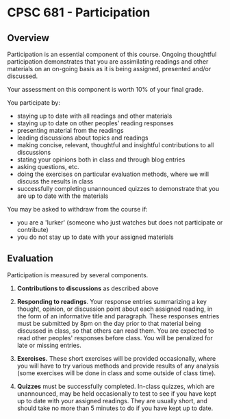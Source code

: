 

# CPSC 681 - Participation

## Overview

Participation is an essential component of this course. Ongoing thoughtful participation demonstrates that you are assimilating readings and other materials on an on-going basis as it is being assigned, presented and/or discussed. 

Your assessment on this component is worth 10% of your final grade.

You participate by:

* staying up to date with all readings and other materials
* staying up to date on other peoples' reading responses
* presenting material from the readings
* leading discussions about topics and readings
* making concise, relevant, thoughtful and insightful contributions to all discussions
* stating your opinions both in class and through blog entries
* asking questions, etc.
* doing the exercises on particular evaluation methods, where we will discuss the results in class
* successfully completing unannounced quizzes to demonstrate that you are up to date with the materials

You may be asked to withdraw from the course if:

* you are a 'lurker' (someone who just watches but does not participate or contribute)
* you do not stay up to date with your assigned materials

## Evaluation

Participation is measured by several components.

1.  **Contributions to discussions** as described above

2.  **Responding to readings**. Your response entries summarizing a key thought, opinion, or discussion point about each assigned reading, in the form of an informative title and paragraph. These responses entries must be submitted by 8pm on the day prior to that material being discussed in class, so that others can read them. You are expected to read other peoples' responses before class. You will be penalized for late or missing entries.

3.  **Exercises.** These short exercises will be provided occasionally, where you will have to try various methods and provide results of any analysis (some exercises will be done in class and some outside of class time).

4.  **Quizzes** must be successfully completed. In-class quizzes, which are unannounced, may be held occasionally to test to see if you have kept up to date with your assigned readings. They are usually short, and should take no more than 5 minutes to do if you have kept up to date.
